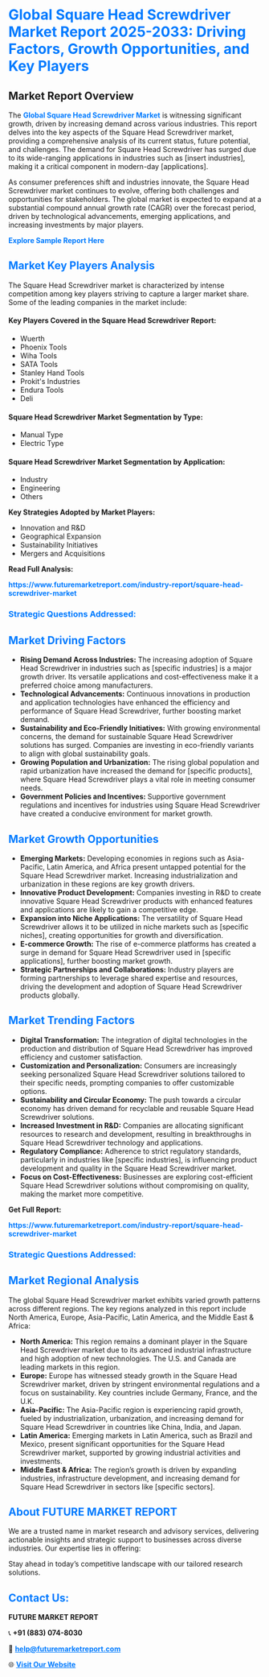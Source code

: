 <h1 style="color: #007BFF;">Global Square Head Screwdriver Market Report 2025-2033: Driving Factors, Growth Opportunities, and Key Players</h1>

<section id="overview">
<h2>Market Report Overview</h2>
<p>The <a href="https://www.futuremarketreport.com/industry-report/square-head-screwdriver-market" style="color: #007BFF; text-decoration: none;"><strong>Global Square Head Screwdriver Market</strong></a> is witnessing significant growth, driven by increasing demand across various industries. This report delves into the key aspects of the Square Head Screwdriver market, providing a comprehensive analysis of its current status, future potential, and challenges. The demand for Square Head Screwdriver has surged due to its wide-ranging applications in industries such as [insert industries], making it a critical component in modern-day [applications].</p>
<p>As consumer preferences shift and industries innovate, the Square Head Screwdriver market continues to evolve, offering both challenges and opportunities for stakeholders. The global market is expected to expand at a substantial compound annual growth rate (CAGR) over the forecast period, driven by technological advancements, emerging applications, and increasing investments by major players.</p>
</section>

<section id="overview">
<p><a href="https://www.futuremarketreport.com/request-sample/reportId=36858" style="color: #007BFF; text-decoration: none;"><strong>Explore Sample Report Here</strong></a></p>
</section>

<section id="key-players">
<h2 style="color: #007BFF;">Market Key Players Analysis</h2>
<p>The Square Head Screwdriver market is characterized by intense competition among key players striving to capture a larger market share. Some of the leading companies in the market include:</p>
<h4>Key Players Covered in the Square Head Screwdriver Report:</h4>
<ul><li>Wuerth</li><li>Phoenix Tools</li><li>Wiha Tools</li><li>SATA Tools</li><li>Stanley Hand Tools</li><li>Prokit&#039;s Industries</li><li>Endura Tools</li><li>Deli</li></ul>
<h4>Square Head Screwdriver Market Segmentation by Type:</h4>
<ul><li>Manual Type</li><li>Electric Type</li></ul>

<h4>Square Head Screwdriver Market Segmentation by Application:</h4>
<ul><li>Industry</li><li>Engineering</li><li>Others</li></ul>
<p><strong>Key Strategies Adopted by Market Players:</strong></p>
<ul>
<li>Innovation and R&D</li>
<li>Geographical Expansion</li>
<li>Sustainability Initiatives</li>
<li>Mergers and Acquisitions</li>
</ul>
</section>

<section>
<p><strong>Read Full Analysis: </strong></p><a href="https://www.futuremarketreport.com/industry-report/square-head-screwdriver-market" style="color: #007BFF; text-decoration: none;"><strong>https://www.futuremarketreport.com/industry-report/square-head-screwdriver-market</strong></a>
<h3 style="color: #007BFF;">Strategic Questions Addressed:</h3>
</section>

<section id="driving-factors">
<h2 style="color: #007BFF;">Market Driving Factors</h2>
<ul>
<li><strong>Rising Demand Across Industries:</strong> The increasing adoption of Square Head Screwdriver in industries such as [specific industries] is a major growth driver. Its versatile applications and cost-effectiveness make it a preferred choice among manufacturers.</li>
<li><strong>Technological Advancements:</strong> Continuous innovations in production and application technologies have enhanced the efficiency and performance of Square Head Screwdriver, further boosting market demand.</li>
<li><strong>Sustainability and Eco-Friendly Initiatives:</strong> With growing environmental concerns, the demand for sustainable Square Head Screwdriver solutions has surged. Companies are investing in eco-friendly variants to align with global sustainability goals.</li>
<li><strong>Growing Population and Urbanization:</strong> The rising global population and rapid urbanization have increased the demand for [specific products], where Square Head Screwdriver plays a vital role in meeting consumer needs.</li>
<li><strong>Government Policies and Incentives:</strong> Supportive government regulations and incentives for industries using Square Head Screwdriver have created a conducive environment for market growth.</li>
</ul>
</section>

<section id="growth-opportunities">
<h2 style="color: #007BFF;">Market Growth Opportunities</h2>
<ul>
<li><strong>Emerging Markets:</strong> Developing economies in regions such as Asia-Pacific, Latin America, and Africa present untapped potential for the Square Head Screwdriver market. Increasing industrialization and urbanization in these regions are key growth drivers.</li>
<li><strong>Innovative Product Development:</strong> Companies investing in R&D to create innovative Square Head Screwdriver products with enhanced features and applications are likely to gain a competitive edge.</li>
<li><strong>Expansion into Niche Applications:</strong> The versatility of Square Head Screwdriver allows it to be utilized in niche markets such as [specific niches], creating opportunities for growth and diversification.</li>
<li><strong>E-commerce Growth:</strong> The rise of e-commerce platforms has created a surge in demand for Square Head Screwdriver used in [specific applications], further boosting market growth.</li>
<li><strong>Strategic Partnerships and Collaborations:</strong> Industry players are forming partnerships to leverage shared expertise and resources, driving the development and adoption of Square Head Screwdriver products globally.</li>
</ul>
</section>

<section id="trending-factors">
<h2 style="color: #007BFF;">Market Trending Factors</h2>
<ul>
<li><strong>Digital Transformation:</strong> The integration of digital technologies in the production and distribution of Square Head Screwdriver has improved efficiency and customer satisfaction.</li>
<li><strong>Customization and Personalization:</strong> Consumers are increasingly seeking personalized Square Head Screwdriver solutions tailored to their specific needs, prompting companies to offer customizable options.</li>
<li><strong>Sustainability and Circular Economy:</strong> The push towards a circular economy has driven demand for recyclable and reusable Square Head Screwdriver solutions.</li>
<li><strong>Increased Investment in R&D:</strong> Companies are allocating significant resources to research and development, resulting in breakthroughs in Square Head Screwdriver technology and applications.</li>
<li><strong>Regulatory Compliance:</strong> Adherence to strict regulatory standards, particularly in industries like [specific industries], is influencing product development and quality in the Square Head Screwdriver market.</li>
<li><strong>Focus on Cost-Effectiveness:</strong> Businesses are exploring cost-efficient Square Head Screwdriver solutions without compromising on quality, making the market more competitive.</li>
</ul>
</section>

<section>
<p><strong>Get Full Report: </strong></p><a href="https://www.futuremarketreport.com/industry-report/square-head-screwdriver-market" style="color: #007BFF; text-decoration: none;"><strong>https://www.futuremarketreport.com/industry-report/square-head-screwdriver-market</strong></a>
<h3 style="color: #007BFF;">Strategic Questions Addressed:</h3>
</section>


<section id="regional-analysis">
<h2 style="color: #007BFF;">Market Regional Analysis</h2>
<p>The global Square Head Screwdriver market exhibits varied growth patterns across different regions. The key regions analyzed in this report include North America, Europe, Asia-Pacific, Latin America, and the Middle East & Africa:</p>
<ul>
<li><strong>North America:</strong> This region remains a dominant player in the Square Head Screwdriver market due to its advanced industrial infrastructure and high adoption of new technologies. The U.S. and Canada are leading markets in this region.</li>
<li><strong>Europe:</strong> Europe has witnessed steady growth in the Square Head Screwdriver market, driven by stringent environmental regulations and a focus on sustainability. Key countries include Germany, France, and the U.K.</li>
<li><strong>Asia-Pacific:</strong> The Asia-Pacific region is experiencing rapid growth, fueled by industrialization, urbanization, and increasing demand for Square Head Screwdriver in countries like China, India, and Japan.</li>
<li><strong>Latin America:</strong> Emerging markets in Latin America, such as Brazil and Mexico, present significant opportunities for the Square Head Screwdriver market, supported by growing industrial activities and investments.</li>
<li><strong>Middle East & Africa:</strong> The region’s growth is driven by expanding industries, infrastructure development, and increasing demand for Square Head Screwdriver in sectors like [specific sectors].</li>
</ul>
</section>

<footer>
<h2 style="color: #007BFF;">About FUTURE MARKET REPORT</h2>
<p>We are a trusted name in market research and advisory services, delivering actionable insights and strategic support to businesses across diverse industries. Our expertise lies in offering:</p>

<p>Stay ahead in today’s competitive landscape with our tailored research solutions.</p>

<h2 style="color: #007BFF;">Contact Us:</h2>
<p><strong>FUTURE MARKET REPORT</strong></p>
<p>📞 <strong>+91 (883) 074-8030</strong></p>
<p>📧 <strong><a href="mailto:help@futuremarketreport.com" style="color: #007BFF;">help@futuremarketreport.com</a></strong></p>
<p>🌐 <strong><a href="https://www.futuremarketreport.com/" style="color: #007BFF;">Visit Our Website</a></strong></p>
</footer>